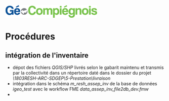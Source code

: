 ![picto](/doc/img/Logo_web-GeoCompiegnois.png)

# Procédures

## intégration de l'inventaire

- dépot des fichiers *QGIS/SHP* livrés selon le gabarit maintenu et transmis par la collectivité dans un répertoire daté dans le dossier du projet *\1803RESH-ARC-SDGEP\5-Prestation\livraison*
- intégration dans le schéma *m_resh_assep_inv* de la base de données *igeo_test* avec le workflow FME *data_assep_inv_file2db_dev.fmw*
- 



